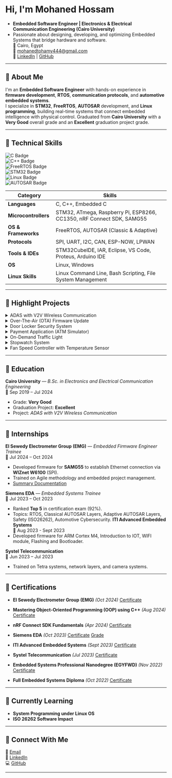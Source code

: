#  Hi, I'm Mohaned Hossam

- **Embedded Software Engineer | Electronics & Electrical Communication Engineering (Cairo University)**  
- Passionate about designing, developing, and optimizing Embedded Systems that bridge hardware and software.  
📍 Cairo, Egypt  
📧 [mohanedtohamy444@gmail.com](mailto:mohanedtohamy444@gmail.com)  
🔗 [LinkedIn](https://www.linkedin.com/in/mohaned-hossam-8593041b3) | [GitHub](https://github.com/MOHANED01)

---

## 📌 About Me

I'm an **Embedded Software Engineer** with hands-on experience in **firmware development**, **RTOS**, **communication protocols**, and **automotive embedded systems**.  
I specialize in **STM32**, **FreeRTOS**, **AUTOSAR** development, and **Linux programming**, building real-time systems that connect embedded intelligence with physical control.
 Graduated from **Cairo University** with a **Very Good** overall grade and an **Excellent** graduation project grade.  


---

## 📌 Technical Skills

![C Badge](https://img.shields.io/badge/C-%2300599C?style=flat&logo=c&logoColor=white)  
![C++ Badge](https://img.shields.io/badge/C%2B%2B-%2300599C?style=flat&logo=c%2B%2B&logoColor=white)  
![FreeRTOS Badge](https://img.shields.io/badge/FreeRTOS-%23000000?style=flat&logo=freertos&logoColor=white)  
![STM32 Badge](https://img.shields.io/badge/STM32-%23000000?style=flat&logo=stm32&logoColor=white)  
![Linux Badge](https://img.shields.io/badge/Linux-%23000000?style=flat&logo=linux&logoColor=white)  
![AUTOSAR Badge](https://img.shields.io/badge/AUTOSAR-%23000000?style=flat&logo=autonomous&logoColor=white)  

| Category | Skills |
|----------|--------|
| **Languages** | C, C++, Embedded C |
| **Microcontrollers** | STM32, ATmega, Raspberry Pi, ESP8266, CC1350, nRF Connect SDK, SAMG55 |
| **OS & Frameworks** | FreeRTOS, AUTOSAR (Classic & Adaptive) |
| **Protocols** | SPI, UART, I2C, CAN, ESP-NOW, LPWAN |
| **Tools & IDEs** | STM32CubeIDE, IAR, Eclipse, VS Code, Proteus, Arduino IDE |
| **OS** | Linux, Windows |
| **Linux Skills** | Linux Command Line, Bash Scripting, File System Management |

---

## 📌 Highlight Projects

<details>
<summary> ADAS with V2V Wireless Communication</summary>

**Description:**  
Developed an *Advanced Driver Assistance System (ADAS)* using **Raspberry Pi**, **STM32**, and **ESP8266** for vehicle-to-vehicle communication.

**Features:**  
- Drowsiness detection, sign recognition, adaptive cruise control, and lane detection.  
- Two-way V2V communication using **ESP-NOW** with **ESP8266**.  
- Custom **Yocto-based Linux image** and **Qt5 GUI** for infotainment.  

**My Role:**  
- Implemented and integrated FreeRTOS-based logic on STM32.  
- Built CAN communication between STM32 and Raspberry Pi via MCP2515/MCP2551.  
- Established and benchmarked wireless protocols (ESP-NOW vs LPWAN).

 [Project Demo Video](https://drive.google.com/file/d/1zAKWprjDdx2nJF2yjdBToggnPmDbB8Ej/view?usp=sharing)
 [Presentation Slides](https://docs.google.com/presentation/d/1XvJUHP-AmVEPBQUvIFY9rL_-R75B5BK8/edit?slide=id.p11#slide=id.p11)
 [Repo](https://github.com/MOHANED01/ADAS-with-V2V-Wireless-Communication-Graduation-Project-)
</details>

<details>
<summary> Over-The-Air (OTA) Firmware Update</summary>

- Built a system to flash HEX firmware from a transmitter MCU to a receiver MCU over **USART**.  
- Developed modules for RCC, GPIO, NVIC, Systick, FMI, USART, HexParser, Bootloader.  
- Target MCU: **STM32F401CC**
- [Repo](https://github.com/MOHANED01/OTA-Firmware-Updates)
</details>

<details>
<summary> Door Locker Security System</summary>

- Dual ECU system with password-based unlocking via **UART/I2C** communication.  
- Integrated LCD, Keypad, DC Motor, EEPROM, and Buzzer.  
- Target MCU: **ATmega32**
- [Repo](https://github.com/MOHANED01/Door-Locker-System)
</details>

<details>
<summary> Payment Application (ATM Simulator)</summary>

- Built a simulation of ATM–Bank–User interaction.  
- Structured with **Layered Architecture** (Card, Terminal, Server modules).  
- Language: **C**
- [Repo](https://github.com/MOHANED01/Payment-Application)
</details>

<details>
<summary> On-Demand Traffic Light</summary>

- Designed traffic control for cars and pedestrians using timers and interrupts.  
- Target MCU: **ATmega32**
- [Repo](https://github.com/MOHANED01/On-Demand-Traffic-Light)
</details>

<details>
<summary> Stopwatch System</summary>

- Implemented real-time stopwatch control using **Systick** and **EXTI** interrupts.  
- Layered architecture: HAL / MCAL / APP.  
- Target MCU: **STM32F401CC**
</details>



<details>
<summary> Fan Speed Controller with Temperature Sensor</summary>

- Automatic fan speed control using **LM35 sensor** and **PWM**.  
- Target MCU: **ATmega32**
</details>

---

## 📌 Education

**Cairo University** — *B.Sc. in Electronics and Electrical Communication Engineering*  
📅 Sep 2019 – Jul 2024  
- Grade: **Very Good**  
- Graduation Project: **Excellent**  
- Project: *ADAS with V2V Wireless Communication*  

---

## 📌 Internships

**El Sewedy Electrometer Group (EMG)** — *Embedded Firmware Engineer Trainee*  
📅 Jul 2024 – Oct 2024  
- Developed firmware for **SAMG55** to establish Ethernet connection via **WIZnet W6100** (SPI).  
- Trained on Agile methodology and embedded project management.
- [Summary Documentation](https://drive.google.com/file/d/1YVdpj85PtnJcnRYLAl5jiM5DwSYSoitB/view?usp=drive_link)

**Siemens EDA** — *Embedded Systems Trainee*  
📅 Jul 2023 – Oct 2023  
- Ranked **Top 5** in certification exam (92%).  
- Topics: RTOS, Classical AUTOSAR Layers, Adaptive AUTOSAR Layers, Safety (ISO26262), Automotive Cybersecurity.
**ITI Advanced Embedded Systems**  
📅 Aug 2023 - Sept 2023 
- Developed firmware for ARM Cortex M4, Introduction to IOT, WIFI module, Flashing and Bootloader.

**Systel Telecommunication**  
📅 Jun 2023 – Jul 2023  
- Trained on Tetra systems, network layers, and camera systems.

---

## 📌 Certifications

-  **El Sewedy Electrometer Group (EMG)** *(Oct 2024)* [Certificate](https://drive.google.com/file/d/1zAKWprjDdx2nJF2yjdBToggnPmDbB8Ej/view?usp=sharing)
-  **Mastering Object-Oriented Programming (OOP) using C++** *(Aug 2024)* [Certificate](https://drive.google.com/file/d/1a6J_OFq_NN5imrOc-BO8VdJJKm-PhjlL/view?usp=sharing)
-  **nRF Connect SDK Fundamentals** *(Apr 2024)* [Certificate](https://drive.google.com/file/d/1q6OcfVu7cCupznZzmdLeankhOyPRgsNr/view?usp=drive_link)
- **Siemens EDA** *(Oct 2023)* [Certificate](https://drive.google.com/file/d/1DpuXpalZDpwxVRClQVq2Az1i7SmAJJ_5/view?usp=drive_link) [Grade](https://drive.google.com/file/d/1WiATzdO1LUkwLAYUkF-Zd17xxr0GP4tP/view?usp=drive_link)
- **ITI Advanced Embedded Systems** *(Sept 2023)* [Certificate](https://drive.google.com/file/d/12OROGPzJ4xqzf58545kt0wnJ8fEHhYnu/view?usp=drive_link)
- **Systel Telecommunication** *(Jul 2023)* [Certificate](https://drive.google.com/file/d/1JMXrtY8lff8s466-6__AVyDPVW0eZmuh/view?usp=drive_link)

- **Embedded Systems Professional Nanodegree (EGYFWD)** *(Nov 2022)* [Certificate](https://drive.google.com/file/d/1aDkD0-L_jk82kkm7kpAc_nAVLmqXmfPh/view?usp=sharing)
- **Full Embedded Systems Diploma** *(Oct 2022)* [Certificate](https://drive.google.com/file/d/1IAUpcvASj8YZCQAH4mK7Z9j3ZU7eJSWE/view?usp=drive_link)


---

## 📌 Currently Learning

- **System Programming under Linux OS**
- **ISO 26262 Software Impact**

---


## 📌 Connect With Me

📧 [Email](mailto:mohanedtohamy444@gmail.com)  
💼 [LinkedIn](https://www.linkedin.com/in/mohaned-hossam-8593041b3)  
💻 [GitHub](https://github.com/MOHANED01)

---


